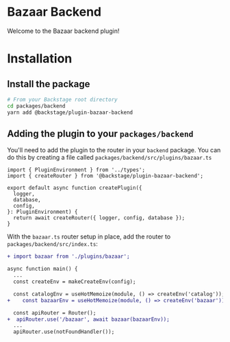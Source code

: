 # Bazaar Backend

Welcome to the Bazaar backend plugin!

# Installation

## Install the package

```bash
# From your Backstage root directory
cd packages/backend
yarn add @backstage/plugin-bazaar-backend
```

## Adding the plugin to your `packages/backend`

You'll need to add the plugin to the router in your `backend` package. You can do this by creating a file called `packages/backend/src/plugins/bazaar.ts`

```tsx
import { PluginEnvironment } from '../types';
import { createRouter } from '@backstage/plugin-bazaar-backend';

export default async function createPlugin({
  logger,
  database,
  config,
}: PluginEnvironment) {
  return await createRouter({ logger, config, database });
}
```

With the `bazaar.ts` router setup in place, add the router to `packages/backend/src/index.ts`:

```diff
+ import bazaar from './plugins/bazaar';

async function main() {
  ...
  const createEnv = makeCreateEnv(config);

  const catalogEnv = useHotMemoize(module, () => createEnv('catalog'));
+    const bazaarEnv = useHotMemoize(module, () => createEnv('bazaar'));

  const apiRouter = Router();
+  apiRouter.use('/bazaar', await bazaar(bazaarEnv));
  ...
  apiRouter.use(notFoundHandler());

```

